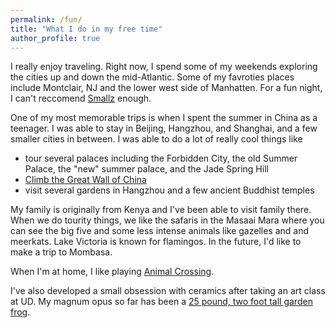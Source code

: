 ```yaml
---
permalink: /fun/
title: "What I do in my free time"
author_profile: true
---
```


I really enjoy traveling. Right now, I spend some of my weekends exploring the cities up and down the mid-Atlantic. Some of my favroties places include Montclair, NJ and the lower west side of Manhatten. For a fun night, I can't reccomend [Smallz](https://www.smallslive.com/) enough. 

One of my most memorable trips is when I spent the summer in China as a teenager. I was able to stay in Beijing, Hangzhou, and Shanghai, and a few smaller cities in between. I was able to do a lot of really cool things like
* tour several palaces including the Forbidden City, the old Summer Palace, the "new" summer palace, and the Jade Spring Hill
* [Climb the Great Wall of China](http://mmayako.github.io/files/ChinaGreatWall.JPG)
* visit several gardens in Hangzhou and a few ancient Buddhist temples 

My family is originally from Kenya and I've been able to visit family there. When we do tourity things, we like the safaris in the Masaai Mara where you can see the big five and some less intense animals like gazelles and and meerkats. Lake Victoria is known for flamingos. In the future, I'd like to make a trip to Mombasa. 

When I'm at home, I like playing [Animal Crossing](http://mmayako.github.io/files/ACMe.PNG). 

I've also developed a small obsession with ceramics after taking an art class at UD. My magnum opus so far has been a [25 pound, two foot tall garden frog](http://mmayako.github.io/files/CeramicsFrog3.jpg). 